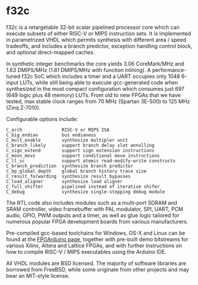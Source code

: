 # f32c

f32c is a retargetable 32-bit scalar pipelined processor core which
can execute subsets of either RISC-V or MIPS instruction sets.
It is implemented in parametrized VHDL which permits synthesis with
different area / speed tradeoffs, and includes a branch predictor,
exception handling control block, and optional direct-mapped caches.

In synthetic integer benchmarks the core yields 3.06 CoreMark/MHz
and 1.63 DMIPS/MHz (1.81 DMIPS/MHz with function inlining).
A performance-tuned f32c SoC which includes a timer
and a UART occupies only 1048 6-input LUTs, while still being able to
execute gcc-generated code when synthesized in the most compact
configuration which consumes just 697 (649 logic plus 48 memory) LUTs.
From old to new FPGAs that we have tested, max stable clock ranges
from 70 MHz (Spartan 3E-500) to 125 MHz (Zinq Z-7010).

Configurable options include:

```
C_arch               RISC-V or MIPS ISA
C_big_endian         bus endianess
C_mult_enable        synthesize multipler unit
C_branch_likely      support branch delay slot annulling
C_sign_extend        support sign extension instructions
C_movn_movz          support conditional move instructions
C_ll_sc              support atomic read-modify-write constructs
C_branch_prediction  synthesize branch predictor
C_bp_global_depth    global branch history trace size
C_result_forwarding  synthesize result bypasses
C_load_aligner 	     synthesize load aligner
C_full_shifter 	     pipelined instead of iterative shifer
C_debug              synthesize single-stepping debug module
```

The RTL code also includes modules such as a multi-port SDRAM and SRAM
controller, video framebuffer with PAL modulator, SPI, UART, PCM audio,
GPIO, PWM outputs and a timer, as well as glue logic tailored for
numerous popular FPGA development boards from various manufacturers.

Pre-compiled gcc-based toolchains for Windows, OS-X and Linux can be
found at the [FPGArduino page](http://www.nxlab.fer.hr/fpgarduino),
together with pre-built demo bitstreams for various Xilinx, Altera
and Lattice FPGAs, and with further instructions on how to compile
RISC-V / MIPS executables using the Arduino IDE.

All VHDL modules are BSD licensed.  The majority of software libraries
are borrowed from FreeBSD, while some originate from other projects and
may bear an MIT-style license.
